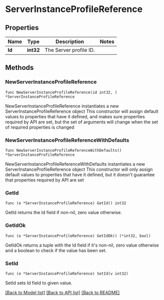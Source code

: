 # ServerInstanceProfileReference

## Properties

Name | Type | Description | Notes
------------ | ------------- | ------------- | -------------
**Id** | **int32** | The Server profile ID. | 

## Methods

### NewServerInstanceProfileReference

`func NewServerInstanceProfileReference(id int32, ) *ServerInstanceProfileReference`

NewServerInstanceProfileReference instantiates a new ServerInstanceProfileReference object
This constructor will assign default values to properties that have it defined,
and makes sure properties required by API are set, but the set of arguments
will change when the set of required properties is changed

### NewServerInstanceProfileReferenceWithDefaults

`func NewServerInstanceProfileReferenceWithDefaults() *ServerInstanceProfileReference`

NewServerInstanceProfileReferenceWithDefaults instantiates a new ServerInstanceProfileReference object
This constructor will only assign default values to properties that have it defined,
but it doesn't guarantee that properties required by API are set

### GetId

`func (o *ServerInstanceProfileReference) GetId() int32`

GetId returns the Id field if non-nil, zero value otherwise.

### GetIdOk

`func (o *ServerInstanceProfileReference) GetIdOk() (*int32, bool)`

GetIdOk returns a tuple with the Id field if it's non-nil, zero value otherwise
and a boolean to check if the value has been set.

### SetId

`func (o *ServerInstanceProfileReference) SetId(v int32)`

SetId sets Id field to given value.



[[Back to Model list]](../README.md#documentation-for-models) [[Back to API list]](../README.md#documentation-for-api-endpoints) [[Back to README]](../README.md)


